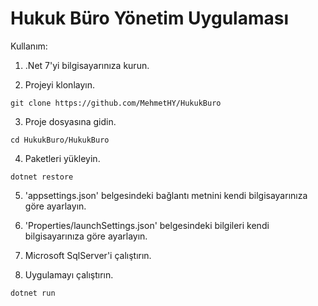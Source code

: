 # Hukuk Büro Yönetim Uygulaması
Kullanım:

1. .Net 7'yi bilgisayarınıza kurun.

2. Projeyi klonlayın.
```
git clone https://github.com/MehmetHY/HukukBuro
```

3. Proje dosyasına gidin.
```
cd HukukBuro/HukukBuro
```

4. Paketleri yükleyin.
```
dotnet restore
```

5. 'appsettings.json' belgesindeki bağlantı metnini kendi bilgisayarınıza göre ayarlayın.

6. 'Properties/launchSettings.json' belgesindeki bilgileri kendi bilgisayarınıza göre ayarlayın.

7. Microsoft SqlServer'i çalıştırın.

8. Uygulamayı çalıştırın.
```
dotnet run
```